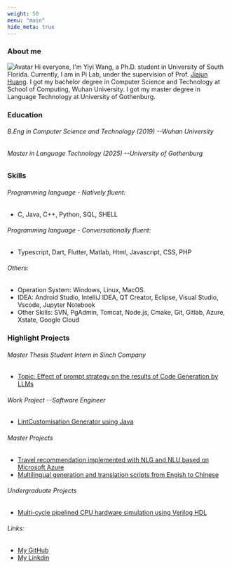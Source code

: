 ```yaml
---
weight: 50
menu: "main"
hide_meta: true
---
```


### About me
![Avatar](https://braveoneone.github.io/me.jpeg)  Hi everyone, I'm Yiyi Wang, a Ph.D. student in University of South Florida. Currently, I am in Pi Lab, under the supervision of Prof. [Jiajun Huang](https://jiajunhuang1999.github.io). I got my bachelor degree in Computer Science and Technology at School of Computing, Wuhan University. I got my master degree in Language Technology at University of Gothenburg.

### Education
###### B.Eng in Computer Science and Technology (2019) --Wuhan University
###### Master in Language Technology (2025) --University of Gothenburg
### Skills
###### Programming language - Natively fluent: 
* C, Java, C++, Python, SQL, SHELL
###### Programming language - Conversationally fluent:  
* Typescript, Dart, Flutter, Matlab, Html, Javascript, CSS, PHP
###### Others:
* Operation System: Windows, Linux, MacOS.
* IDEA: Android Studio, IntelliJ IDEA, QT Creator, Eclipse, Visual Studio, Vscode, Jupyter Notebook
* Other Skills: SVN, PgAdmin, Tomcat, Node.js, Cmake, Git, Gitlab, Azure, Xstate, Google Cloud

### Highlight Projects
###### Master Thesis Student Intern in Sinch Company
* [Topic: Effect of prompt strategy on the results of Code Generation by LLMs](https://sinch.com)
###### Work Project --Software Engineer
* [LintCustomisation Generator using Java](https://github.com/Braveoneone/LintCustomisation/tree/main)
###### Master Projects
* [Travel recommendation implemented with NLG and NLU based on Microsoft Azure](https://github.com/Braveoneone/final-project-dialogue-system2/blob/main/README.md)
* [Multilingual generation and translation scripts from Engish to Chinese](https://github.com/Braveoneone/computational_syntax)
###### Undergraduate Projects
* [Multi-cycle pipelined CPU hardware simulation using Verilog HDL](https://braveoneone.github.io/cpuVHDL.pdf)

###### Links:
* [My GitHub](https://github.com/Braveoneone) 
* [My Linkdin](https://www.linkedin.com/in/yiyi-wang-0551b7179/)